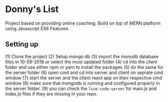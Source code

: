 # Donny's List
Project based on providing online coaching. Build on top of MERN platform using Javascript ES6 Features.

## Setting up
(1) Clone the project
(2) Setup mongo db
(3) import the monodb database files in 10-09-2018 or select the most updated folder
(4) cd into the client folder and use either npm or yarn to install the packages
(5) do the same for the server folder
(6) open cmd and cd into server and client on seprate cmd window
(7) start the server and the client react app on their respective cmd window
(8) make sure that mongodb is running and configured properly in the server folder.
(9) you can check the `live-code-server` for main.js and index.js files if they are missing in your repo